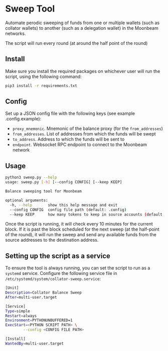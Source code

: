 Sweep Tool
======================

Automate perodic sweeping of funds from one or multiple wallets (such as collator wallets) to another (such as a delegation wallet) in the Moonbeam networks.

The script will run every round (at around the half point of the round)

## Install

Make sure you install the required packages on whichever user will run the script, using the following command:

```bash
pip3 install -r requirements.txt
```

## Config

Set up a JSON config file with the following keys (see example .config.example):


* `proxy_mnemonic`. Mnemonic of the balance proxy (for the `from_addresses`)
* `from_addresses`. List of addresses from which the funds will be swept
* `to_address`. Address to which the funds will be sent to
* `endpoint`. Websocket RPC endpoint to connect to the Moonbeam network

## Usage

```bash
python3 sweep.py --help
usage: sweep.py [-h] [--config CONFIG] [--keep KEEP]

Balance sweeping tool for Moonbeam

optional arguments:
  -h, --help       show this help message and exit
  --config CONFIG  config file path (default: .config)
  --keep KEEP      how many tokens to keep in source accounts (default: 10)
```

Once the script is running, it will check every 10 minutes for the current block. If it is past the block scheduled for the next sweep (at the half-point of the round), it will run the sweep and send any available funds from the source addresses to the destination address.

## Setting up the script as a service

To ensure the tool is always running, you can set the script to run as a `systemd` service. Configure the following service file in `/etc/systemd/system/collator-sweep.service`:

```bash
[Unit]
Description=Collator Balance Sweep
After=multi-user.target

[Service]
Type=simple
Restart=always
Environment=PYTHONUNBUFFERED=1
ExecStart=<PYTHON SCRIPT PATH> \
        --config <CONFIG FILE PATH>

[Install]
WantedBy=multi-user.target
```
